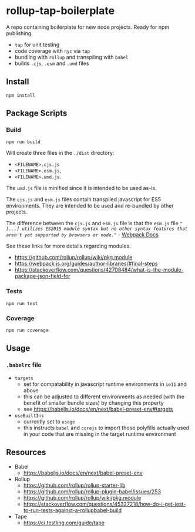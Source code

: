 # rollup-tap-boilerplate 

A repo containing boilerplate for new node projects. Ready for npm publishing.
 
* `tap` for unit testing 
* code coverage with `nyc` via `tap` 
* bundling with `rollup` and transpiling with `babel`
* builds `.cjs`, `.esm` and `.umd` files

## Install

```
npm install
```

## Package Scripts

### Build

```
npm run build
```

Will create three files in the `./dist` directory:

* `<FILENAME>.cjs.js`
* `<FILENAME>.esm.js`, 
* `<FILENAME>.umd.js`. 

The `umd.js` file is minified since it is intended to be used as-is.

The `cjs.js` and `esm.js` files contain transpiled javascript for ES5 environments. They are intended to be used and re-bundled by other projects.

  The difference between the `cjs.js` and `esm.js` file is that the `esm.js` file *`"[...] utilizes ES2015 module syntax but no other syntax features that aren't yet supported by browsers or node."`* - [Webpack Docs](https://webpack.js.org/guides/author-libraries/#final-steps)

See these links for more details regarding modules.

* <https://github.com/rollup/rollup/wiki/pkg.module>
* <https://webpack.js.org/guides/author-libraries/#final-steps>
* <https://stackoverflow.com/questions/42708484/what-is-the-module-package-json-field-for>

### Tests

```
npm run test
```

### Coverage

```
npm run coverage
```

## Usage

### `.babelrc` file

* `targets` 
  * set for compatability in javascript runtime environments in `ie11` and above
  * this can be adjusted to different environments as needed (with the benefit of smaller bundle sizes) by changing this property
  * see https://babeljs.io/docs/en/next/babel-preset-env#targets
* `useBuiltIns` 
  * currently set to `usage` 
  * this instructs `babel` and `corejs` to import those polyfills actually used in your code that are missing in the target runtime environment

## Resources

* Babel
  * https://babeljs.io/docs/en/next/babel-preset-env
* Rollup
  * <https://github.com/rollup/rollup-starter-lib>
  * <https://github.com/rollup/rollup-plugin-babel/issues/253>
  * <https://github.com/rollup/rollup/wiki/pkg.module>
  * <https://stackoverflow.com/questions/45327218/how-do-i-get-jest-to-run-tests-against-a-rollupbabel-build>
* Tape
  * <https://ci.testling.com/guide/tape>
